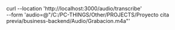 curl --location 'http://localhost:3000/audio/transcribe' \
--form 'audio=@"/C:/PC-THINGS/Other/PROJECTS/Proyecto cita previa/business-backend/Audio/Grabacion.m4a"'

